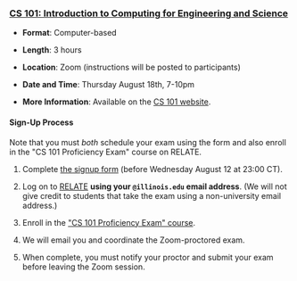 ### <a name="CS101" class="anchor"></a>[CS 101: Introduction to Computing for Engineering and Science](https://relate.cs.illinois.edu/course/cs101-prof/)

* **Format**:  Computer-based
<!--- -->
* **Length**:  3 hours
<!--- -->
* **Location**:  Zoom (instructions will be posted to participants)
<!--- -->
* **Date and Time**:  Thursday August 18th, 7-10pm
<!--- -->
* **More Information**:  Available on the [CS 101 website](https://relate.cs.illinois.edu/course/cs101-prof/).

#### Sign-Up Process

Note that you must *both* schedule your exam using the form and also enroll in the "CS 101 Proficiency Exam" course on RELATE.

1. Complete [the signup form](https://github.com/texne/proficiency.cs.illinois.edu) (before Wednesday August 12 at 23:00 CT).
<!--- -->
2. Log on to [RELATE](https://relate.cs.illinois.edu/course/cs101-prof/) **using your `@illinois.edu` email address**.
(We will not give credit to students that take the exam using a non-university email address.)
<!--- -->
3. Enroll in the ["CS 101 Proficiency Exam" course](https://relate.cs.illinois.edu/course/cs101-prof/).
<!--- -->
4. We will email you and coordinate the Zoom-proctored exam.
<!-- -->
5. When complete, you must notify your proctor and submit your exam before leaving the Zoom session.
